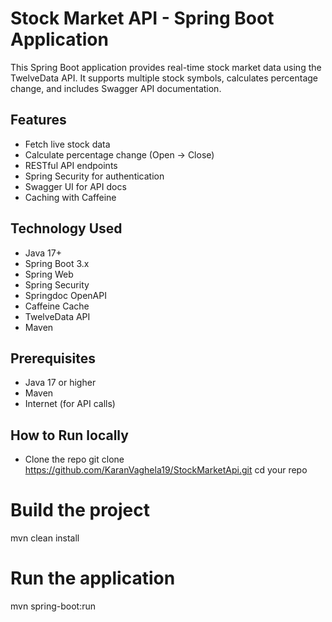 # Stock Market API - Spring Boot Application
This Spring Boot application provides real-time stock market data using the TwelveData API. It supports multiple stock symbols, calculates percentage change, and includes Swagger API documentation.

## Features
- Fetch live stock data
- Calculate percentage change (Open → Close)
- RESTful API endpoints
- Spring Security for authentication
- Swagger UI for API docs
- Caching with Caffeine

## Technology Used
- Java 17+
- Spring Boot 3.x
- Spring Web
- Spring Security
- Springdoc OpenAPI
- Caffeine Cache
- TwelveData API
- Maven

## Prerequisites
- Java 17 or higher
- Maven
- Internet (for API calls)

## How to Run locally
- Clone the repo
git clone https://github.com/KaranVaghela19/StockMarketApi.git
cd your repo

# Build the project
mvn clean install

# Run the application
mvn spring-boot:run
